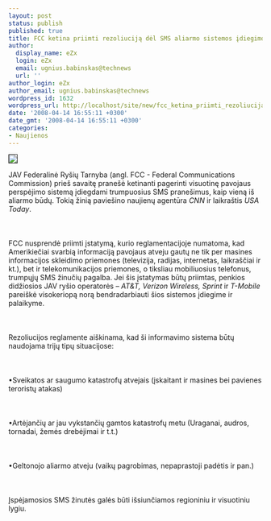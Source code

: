 ```yaml
---
layout: post
status: publish
published: true
title: FCC ketina priimti rezoliuciją dėl SMS aliarmo sistemos įdiegimo JAV
author:
  display_name: eZx
  login: eZx
  email: ugnius.babinskas@technews
  url: ''
author_login: eZx
author_email: ugnius.babinskas@technews
wordpress_id: 1632
wordpress_url: http://localhost/site/new/fcc_ketina_priimti_rezoliucija_del_sms_aliarmo_sistemos_idiegimo_jav/
date: '2008-04-14 16:55:11 +0300'
date_gmt: '2008-04-14 16:55:11 +0300'
categories:
- Naujienos
---
```

<div class="imgright"><img src="http://www.technews.lt/upl/Failai/Txt-sms.jpg" border="1"></div>
<p>JAV Federalinė Ryšių Tarnyba (angl. FCC - Federal Communications Commission) prieš savaitę pranešė ketinanti pagerinti visuotinę pavojaus perspėjimo sistemą įdiegdami trumpuosius SMS pranešimus, kaip vieną iš aliarmo būdų. Tokią žinią paviešino naujienų agentūra <i>CNN</i> ir laikraštis <i>USA Today</i>.<br />
<br><br />
<br>FCC nusprendė priimti įstatymą, kurio reglamentacijoje numatoma, kad Amerikiečiai svarbią informaciją pavojaus atveju gautų ne tik per masines informacijos skleidimo priemones (televizija, radijas, internetas, laikraščiai ir kt.), bet ir telekomunikacijos priemones, o tiksliau mobiliuosius telefonus, trumpųjų SMS žinučių pagalba. Jei šis įstatymas būtų priimtas, penkios didžiosios JAV ryšio operatorės – <i> AT&amp;T, Verizon Wireless, Sprint</i> ir <i>T-Mobile</i> pareiškė visokeriopą norą bendradarbiauti šios sistemos įdiegime ir palaikyme.<br />
<br><br />
<br>Rezoliucijos reglamente aiškinama, kad ši informavimo sistema būtų naudojama trijų tipų situacijose:<br />
<br><br />
<br>•Sveikatos ar saugumo katastrofų atvejais (įskaitant ir masines bei pavienes teroristų atakas)<br />
<br><br />
<br>•Artėjančių ar jau vykstančių gamtos katastrofų metu (Uraganai, audros, tornadai, žemės drebėjimai ir t.t.)<br />
<br><br />
<br>•Geltonojo aliarmo atveju (vaikų pagrobimas, nepaprastoji padėtis ir pan.)<br />
<br><br />
<br>Įspėjamosios SMS žinutės galės būti išsiunčiamos regioniniu ir visuotiniu lygiu.<br />
<br></p>
